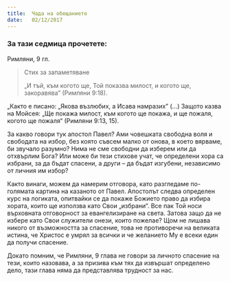 ```yaml
---
title:  Чада на обещанието
date:   02/12/2017
---
```


### За тази седмица прочетете:
Римляни, 9 гл.

> <p>Стих за запаметяване</p>
> „И тъй, към когото ще, Той показва милост, и когото ще, закоравява” (Римляни 9:18).

„Както е писано: „Якова възлюбих, а Исава намразих” (...) Защото казва на Мойсея: „Ще покажа милост, към когото ще покажа, и ще пожаля, когото ще пожаля“ (Римляни 9:13, 15).

За какво говори тук апостол Павел? Ами човешката свободна воля и свободата на избор, без която съвсем малко от онова, в което вярваме, би звучало разумно? Нима не сме свободни да изберем или да отхвърлим Бога? Или може би тези стихове учат, че определени хора са избрани, за да бъдат спасени, а други – да бъдат изгубени, независимо от личния им избор?

Както винаги, можем да намерим отговора, като разгледаме по-голямата картина на казаното от Павел. Апостолът следва определен курс на логиката, опитвайки се да покаже Божието право да избира хората, които ще използва като Свои „избрани“. Все пак Той носи върховната отговорност за евангелизиране на света. Затова защо да не избере като Свои служители онези, които пожелае? Щом не лишава никого от възможността за спасение, това не противоречи на великата истина, че Христос е умрял за всички и че желанието Му е всеки един да получи спасение.

Докато помним, че Римляни, 9 глава не говори за личното спасение на тези, които назовава, а за призива към тях да извършат определено дело, тази глава няма да представлява трудност за нас.